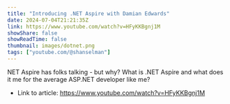 ```yaml
---
title: "Introducing .NET Aspire with Damian Edwards"
date: 2024-07-04T21:21:35Z
link: https://www.youtube.com/watch?v=HFyKKBgnj1M
showShare: false
showReadTime: false
thumbnail: images/dotnet.png
tags: ["youtube.com/@shanselman"]
---
```

NET Aspire has folks talking - but why? What is .NET Aspire and what does it me for the average ASP.NET developer like me?

- Link to article: https://www.youtube.com/watch?v=HFyKKBgnj1M